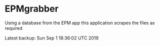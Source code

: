 # EPMgrabber
Using a database from the EPM app this application scrapes the files as required


Latest backup: Sun Sep 1 18:36:02 UTC 2019
